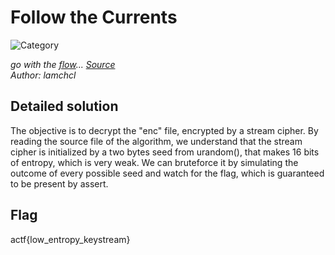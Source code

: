 # Follow the Currents

![Category](https://img.shields.io/badge/Category-Crypto-red.svg?style=for-the-badge)

*go with the [flow](./enc)... [Source](source.py)*\
*Author: lamchcl*

## Detailed solution

The objective is to decrypt the "enc" file, encrypted by a stream cipher.
By reading the source file of the algorithm, we understand that the stream cipher is initialized by a two bytes seed from urandom(), that makes 16 bits of entropy, which is very weak.
We can bruteforce it by simulating the outcome of every possible seed and watch for the flag, which is guaranteed to be present by assert.

## Flag

actf{low_entropy_keystream}

